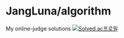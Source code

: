 # JangLuna/algorithm
My online-judge solutions
[![Solved.ac프로필](http://mazassumnida.wtf/api/v2/generate_badge?boj=jangluna)](https://solved.ac/jangluna)
